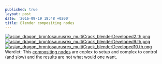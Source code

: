 ```yaml
---
published: true
layout: post
date: '2016-09-19 18:48 +0200'
title: Blender compositing nodes
---
```

[![asian_dragon_brontosaurusrex_multiCrack_blenderDeveloped2.th.png](//cdn.scrot.moe/images/2016/09/19/asian_dragon_brontosaurusrex_multiCrack_blenderDeveloped2.th.png)](//cdn.scrot.moe/images/2016/09/19/asian_dragon_brontosaurusrex_multiCrack_blenderDeveloped2.png)
[![asian_dragon_brontosaurusrex_multiCrack_blenderDeveloped9.th.png](//cdn.scrot.moe/images/2016/09/19/asian_dragon_brontosaurusrex_multiCrack_blenderDeveloped9.th.png)](//cdn.scrot.moe/images/2016/09/19/asian_dragon_brontosaurusrex_multiCrack_blenderDeveloped9.png)
[![asian_dragon_brontosaurusrex_multiCrack_blenderDeveloped10.th.png](//cdn.scrot.moe/images/2016/09/20/asian_dragon_brontosaurusrex_multiCrack_blenderDeveloped10.th.png)](//cdn.scrot.moe/images/2016/09/20/asian_dragon_brontosaurusrex_multiCrack_blenderDeveloped10.png)  
Werdict: This [compositing nodes](//cdn.scrot.moe/images/2016/09/19/Capture.jpg) are coplex to setup and complex to control (and slow) and the results are not what would one want.
